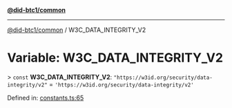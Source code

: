 [**@did-btc1/common**](../README.md)

***

[@did-btc1/common](../globals.md) / W3C\_DATA\_INTEGRITY\_V2

# Variable: W3C\_DATA\_INTEGRITY\_V2

&gt; `const` **W3C\_DATA\_INTEGRITY\_V2**: `"https://w3id.org/security/data-integrity/v2"` = `'https://w3id.org/security/data-integrity/v2'`

Defined in: [constants.ts:65](https://github.com/dcdpr/did-btc1-js/blob/4ab6f9915d95beed9bc633644c9db1539395f512/packages/common/src/constants.ts#L65)
